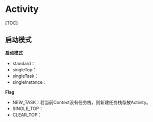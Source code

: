 # Activity

[TOC]

## 启动模式

**启动模式**

- standard：
- singleTop：
- singleTask：
- singleInstance：

**Flag**

- NEW_TASK：若当前Context没有任务栈，则新建任务栈存放Activity。
- SINGLE_TOP：
- CLEAR_TOP：